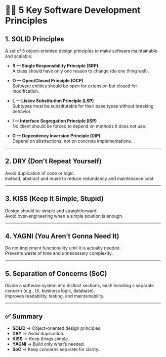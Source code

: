 # 🧑‍💻 5 Key Software Development Principles

## 1. SOLID Principles
A set of 5 object-oriented design principles to make software maintainable and scalable:

- **S — Single Responsibility Principle (SRP)**  
  A class should have only one reason to change (do one thing well).

- **O — Open/Closed Principle (OCP)**  
  Software entities should be open for extension but closed for modification.

- **L — Liskov Substitution Principle (LSP)**  
  Subtypes must be substitutable for their base types without breaking behavior.

- **I — Interface Segregation Principle (ISP)**  
  No client should be forced to depend on methods it does not use.

- **D — Dependency Inversion Principle (DIP)**  
  Depend on abstractions, not on concrete implementations.

---

## 2. DRY (Don't Repeat Yourself)
Avoid duplication of code or logic.  
Instead, abstract and reuse to reduce redundancy and maintenance cost.

---

## 3. KISS (Keep It Simple, Stupid)
Design should be simple and straightforward.  
Avoid over-engineering when a simple solution is enough.

---

## 4. YAGNI (You Aren’t Gonna Need It)
Do not implement functionality until it is actually needed.  
Prevents waste of time and unnecessary complexity.

---

## 5. Separation of Concerns (SoC)
Divide a software system into distinct sections, each handling a separate concern (e.g., UI, business logic, database).  
Improves readability, testing, and maintainability.

---

## ✅ Summary
- **SOLID** → Object-oriented design principles.  
- **DRY** → Avoid duplication.  
- **KISS** → Keep things simple.  
- **YAGNI** → Build only what’s needed.  
- **SoC** → Keep concerns separate for clarity.  
